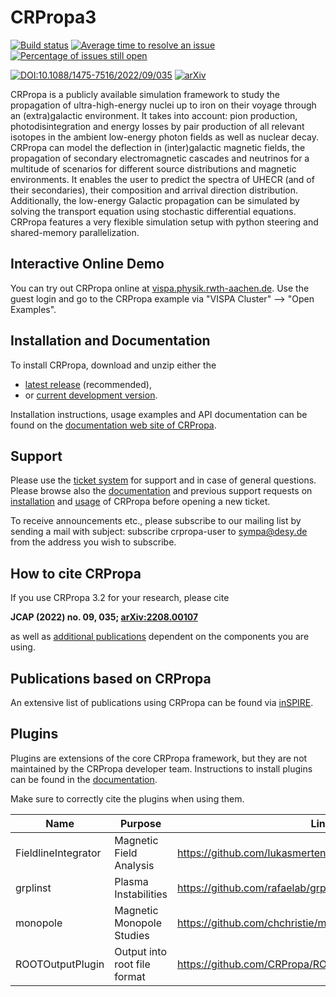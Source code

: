 CRPropa3
========

[![Build status](https://github.com/crpropa/crpropa3/actions/workflows/testing.yml/badge.svg)](https://github.com/crpropa/crpropa3/actions/)
[![Average time to resolve an issue](https://isitmaintained.com/badge/resolution/CRPropa/CRPropa3.svg)](https://isitmaintained.com/project/CRPropa/CRPropa3)
[![Percentage of issues still open](https://isitmaintained.com/badge/open/CRPropa/CRPropa3.svg)](https://isitmaintained.com/project/CRPropa/CRPropa3)

[![DOI:10.1088/1475-7516/2022/09/035](http://img.shields.io/badge/DOI-10.1088/1475-7516/2022/09/035.svg)](<https://doi.org/10.1088/1475-7516/2022/09/035>)
[![arXiv](https://img.shields.io/badge/arXiv-2208.00107-b31b1b.svg)](https://arxiv.org/abs/2208.00107)

CRPropa is a publicly available simulation framework to study the propagation
of ultra-high-energy nuclei up to iron on their voyage through an
(extra)galactic environment. It takes into account: pion production,
photodisintegration and energy losses by pair production of all relevant
isotopes in the ambient low-energy photon fields as well as nuclear decay.
CRPropa can model the deflection in (inter)galactic magnetic fields, the
propagation of secondary electromagnetic cascades and neutrinos for a multitude
of scenarios for different source distributions and magnetic environments. It
enables the user to predict the spectra of UHECR (and of their secondaries),
their composition and arrival direction distribution. Additionally, the
low-energy Galactic propagation can be simulated by solving the transport
equation using stochastic differential equations. CRPropa features a very
flexible simulation setup with python steering and shared-memory
parallelization.


## Interactive Online Demo
You can try out CRPropa online at [vispa.physik.rwth-aachen.de](https://vispa.physik.rwth-aachen.de/).
Use the guest login and go to the CRPropa example via "VISPA Cluster" --> "Open Examples".


## Installation and Documentation
To install CRPropa, download and unzip either the

* [latest release](https://github.com/CRPropa/CRPropa3/releases/latest) (recommended),
* or [current development version](https://github.com/CRPropa/CRPropa3).

Installation instructions, usage examples  and API documentation can be found on the [documentation web site of
CRPropa](https://crpropa.github.io/CRPropa3/).


## Support
Please use the [ticket system](https://github.com/CRPropa/CRPropa3/issues) for
support and in case of general questions. Please browse also the
[documentation](https://crpropa.github.io/CRPropa3/) and previous support requests on
[installation](https://github.com/CRPropa/CRPropa3/issues?utf8=%E2%9C%93&q=is%3Aissue+label%3Ainstallation+)
and
[usage](https://github.com/CRPropa/CRPropa3/issues?utf8=%E2%9C%93&q=label%3Ausage-question+)
of CRPropa before opening a new ticket.

To receive announcements etc., please subscribe to our mailing list by sending
a mail with subject: subscribe crpropa-user to sympa@desy.de from the address
you wish to subscribe.

## How to cite CRPropa
If you use CRPropa 3.2 for your research, please cite

**JCAP (2022) no. 09, 035; [arXiv:2208.00107](https://arxiv.org/abs/2208.00107)**

as well as [additional publications](https://crpropa.github.io/CRPropa3/pages/howto_cite_crpropa.html) dependent on the components you are using.


## Publications based on CRPropa
An extensive list of publications using CRPropa can be found via
[inSPIRE](https://inspirehep.net/search?ln=en&ln=en&p=refersto%3Arecid%3A1322902+or+refersto%3Arecid%3A1432676+or+refersto%3Arecid%3A1242078&of=hb&action_search=Search&sf=earliestdate&so=d&rm=&rg=25&sc=0).


## Plugins
Plugins are extensions of the core CRPropa framework, but they are not maintained by the CRPropa developer team. Instructions to install plugins can be found in the [documentation](https://crpropa.github.io/CRPropa3/pages/example_notebooks/extending-CRPropa/extending-CRPropa.html#Plugins:-Integrate-Custom-C++-Code-to-CRPropa%E2%80%99s-Python-Steering).

Make sure to correctly cite the plugins when using them.

| Name | Purpose | Link |
| ---- | ------- | ---- |
| FieldlineIntegrator | Magnetic Field Analysis | <https://github.com/lukasmerten/CRPropa_FieldLineIntegrator> |
| grplinst | Plasma Instabilities | <https://github.com/rafaelab/grplinst> |
| monopole | Magnetic Monopole Studies | https://github.com/chchristie/monopole/tree/main |
| ROOTOutputPlugin | Output into root file format | https://github.com/CRPropa/ROOTOutputPlugin |
